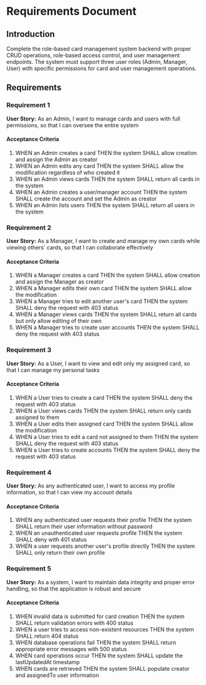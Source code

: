 # Requirements Document

## Introduction

Complete the role-based card management system backend with proper CRUD operations, role-based access control, and user management endpoints. The system must support three user roles (Admin, Manager, User) with specific permissions for card and user management operations.

## Requirements

### Requirement 1

**User Story:** As an Admin, I want to manage cards and users with full permissions, so that I can oversee the entire system

#### Acceptance Criteria

1. WHEN an Admin creates a card THEN the system SHALL allow creation and assign the Admin as creator
2. WHEN an Admin edits any card THEN the system SHALL allow the modification regardless of who created it
3. WHEN an Admin views cards THEN the system SHALL return all cards in the system
4. WHEN an Admin creates a user/manager account THEN the system SHALL create the account and set the Admin as creator
5. WHEN an Admin lists users THEN the system SHALL return all users in the system

### Requirement 2

**User Story:** As a Manager, I want to create and manage my own cards while viewing others' cards, so that I can collaborate effectively

#### Acceptance Criteria

1. WHEN a Manager creates a card THEN the system SHALL allow creation and assign the Manager as creator
2. WHEN a Manager edits their own card THEN the system SHALL allow the modification
3. WHEN a Manager tries to edit another user's card THEN the system SHALL deny the request with 403 status
4. WHEN a Manager views cards THEN the system SHALL return all cards but only allow editing of their own
5. WHEN a Manager tries to create user accounts THEN the system SHALL deny the request with 403 status

### Requirement 3

**User Story:** As a User, I want to view and edit only my assigned card, so that I can manage my personal tasks

#### Acceptance Criteria

1. WHEN a User tries to create a card THEN the system SHALL deny the request with 403 status
2. WHEN a User views cards THEN the system SHALL return only cards assigned to them
3. WHEN a User edits their assigned card THEN the system SHALL allow the modification
4. WHEN a User tries to edit a card not assigned to them THEN the system SHALL deny the request with 403 status
5. WHEN a User tries to create accounts THEN the system SHALL deny the request with 403 status

### Requirement 4

**User Story:** As any authenticated user, I want to access my profile information, so that I can view my account details

#### Acceptance Criteria

1. WHEN any authenticated user requests their profile THEN the system SHALL return their user information without password
2. WHEN an unauthenticated user requests profile THEN the system SHALL deny with 401 status
3. WHEN a user requests another user's profile directly THEN the system SHALL only return their own profile

### Requirement 5

**User Story:** As a system, I want to maintain data integrity and proper error handling, so that the application is robust and secure

#### Acceptance Criteria

1. WHEN invalid data is submitted for card creation THEN the system SHALL return validation errors with 400 status
2. WHEN a user tries to access non-existent resources THEN the system SHALL return 404 status
3. WHEN database operations fail THEN the system SHALL return appropriate error messages with 500 status
4. WHEN card operations occur THEN the system SHALL update the lastUpdatedAt timestamp
5. WHEN cards are retrieved THEN the system SHALL populate creator and assignedTo user information

